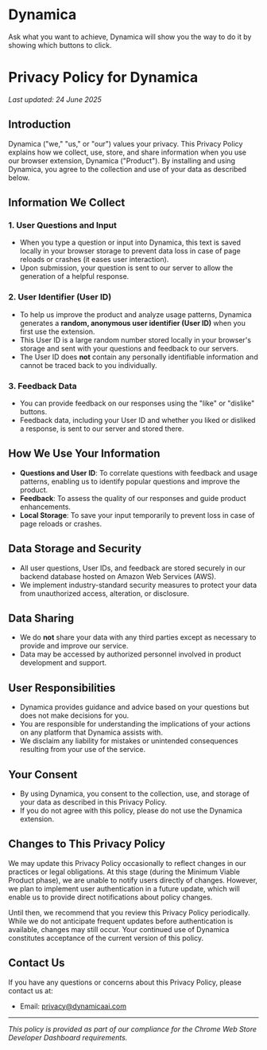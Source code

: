 # Dynamica
Ask what you want to achieve, Dynamica will show you the way to do it by showing which buttons to click.

# Privacy Policy for Dynamica

_Last updated: 24 June 2025_

## Introduction

Dynamica ("we," "us," or "our") values your privacy. This Privacy Policy explains how we collect, use, store, and share information when you use our browser extension, Dynamica ("Product"). By installing and using Dynamica, you agree to the collection and use of your data as described below.

## Information We Collect

### 1. User Questions and Input

- When you type a question or input into Dynamica, this text is saved locally in your browser storage to prevent data loss in case of page reloads or crashes (it eases user interaction).
- Upon submission, your question is sent to our server to allow the generation of a helpful response.

### 2. User Identifier (User ID)

- To help us improve the product and analyze usage patterns, Dynamica generates a **random, anonymous user identifier (User ID)** when you first use the extension.
- This User ID is a large random number stored locally in your browser's storage and sent with your questions and feedback to our servers.
- The User ID does **not** contain any personally identifiable information and cannot be traced back to you individually.

### 3. Feedback Data

- You can provide feedback on our responses using the "like" or "dislike" buttons.
- Feedback data, including your User ID and whether you liked or disliked a response, is sent to our server and stored there.

## How We Use Your Information

- **Questions and User ID**: To correlate questions with feedback and usage patterns, enabling us to identify popular questions and improve the product.
- **Feedback**: To assess the quality of our responses and guide product enhancements.
- **Local Storage**: To save your input temporarily to prevent loss in case of page reloads or crashes.

## Data Storage and Security

- All user questions, User IDs, and feedback are stored securely in our backend database hosted on Amazon Web Services (AWS).
- We implement industry-standard security measures to protect your data from unauthorized access, alteration, or disclosure.

## Data Sharing

- We do **not** share your data with any third parties except as necessary to provide and improve our service.
- Data may be accessed by authorized personnel involved in product development and support.

## User Responsibilities

- Dynamica provides guidance and advice based on your questions but does not make decisions for you.
- You are responsible for understanding the implications of your actions on any platform that Dynamica assists with.
- We disclaim any liability for mistakes or unintended consequences resulting from your use of the service.

## Your Consent

- By using Dynamica, you consent to the collection, use, and storage of your data as described in this Privacy Policy.
- If you do not agree with this policy, please do not use the Dynamica extension.

## Changes to This Privacy Policy

We may update this Privacy Policy occasionally to reflect changes in our practices or legal obligations. At this stage (during the Minimum Viable Product phase), we are unable to notify users directly of changes. However, we plan to implement user authentication in a future update, which will enable us to provide direct notifications about policy changes.

Until then, we recommend that you review this Privacy Policy periodically. While we do not anticipate frequent updates before authentication is available, changes may still occur. Your continued use of Dynamica constitutes acceptance of the current version of this policy.

## Contact Us

If you have any questions or concerns about this Privacy Policy, please contact us at:

- Email: privacy@dynamicaai.com

---

*This policy is provided as part of our compliance for the Chrome Web Store Developer Dashboard requirements.*

